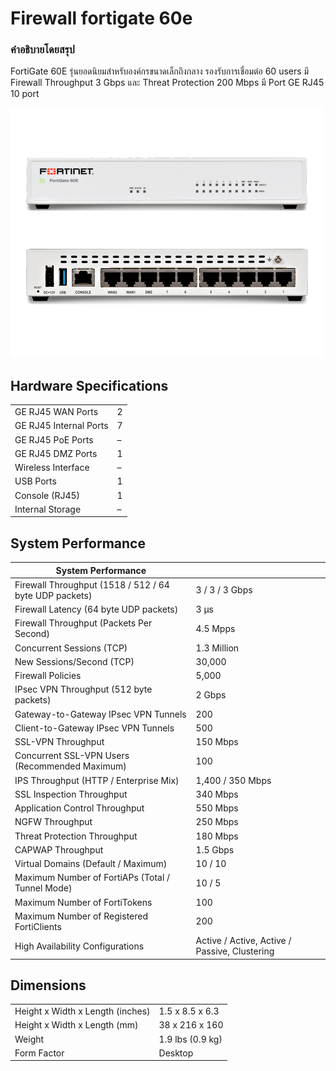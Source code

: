 # Firewall fortigate 60e

### คำอธิบายโดยสรุป
   FortiGate 60E รุ่นยอดนิยมสำหรับองค์กรขนาดเล็กถึงกลาง รองรับการเชื่อมต่อ 60 users มี Firewall Throughput 3 Gbps และ Threat Protection 200 Mbps มี Port GE RJ45 10 port 
     
![Firewall fortigate 60e](/image/fortigate_60e.png)

## Hardware Specifications

|                        |                          |
|------------------------|--------------------------|
| GE RJ45 WAN Ports      | 2                        |
| GE RJ45 Internal Ports| 7                        |
| GE RJ45 PoE Ports     | –                        |
| GE RJ45 DMZ Ports     | 1                        |
| Wireless Interface    | –                        |
| USB Ports             | 1                        |
| Console (RJ45)        | 1                        |
| Internal Storage      | –                        |

## System Performance

| System Performance                                          |                                      |
|-------------------------------------------------------------|--------------------------------------|
| Firewall Throughput (1518 / 512 / 64 byte UDP packets)      | 3 / 3 / 3 Gbps                       |
| Firewall Latency (64 byte UDP packets)                     | 3 μs                                 |
| Firewall Throughput (Packets Per Second)                    | 4.5 Mpps                             |
| Concurrent Sessions (TCP)                                  | 1.3 Million                          |
| New Sessions/Second (TCP)                                  | 30,000                               |
| Firewall Policies                                          | 5,000                                |
| IPsec VPN Throughput (512 byte packets)                    | 2 Gbps                               |
| Gateway-to-Gateway IPsec VPN Tunnels                       | 200                                  |
| Client-to-Gateway IPsec VPN Tunnels                        | 500                                  |
| SSL-VPN Throughput                                         | 150 Mbps                             |
| Concurrent SSL-VPN Users (Recommended Maximum)             | 100                                  |
| IPS Throughput (HTTP / Enterprise Mix)                     | 1,400 / 350 Mbps                    |
| SSL Inspection Throughput                                  | 340 Mbps                            |
| Application Control Throughput                             | 550 Mbps                            |
| NGFW Throughput                                            | 250 Mbps                            |
| Threat Protection Throughput                               | 180 Mbps                            |
| CAPWAP Throughput                                          | 1.5 Gbps                            |
| Virtual Domains (Default / Maximum)                        | 10 / 10                             |
| Maximum Number of FortiAPs (Total / Tunnel Mode)           | 10 / 5                              |
| Maximum Number of FortiTokens                              | 100                                 |
| Maximum Number of Registered FortiClients                  | 200                                 |
| High Availability Configurations                           | Active / Active, Active / Passive, Clustering |

## Dimensions

|                                       |                               |
|---------------------------------------|-------------------------------|
| Height x Width x Length (inches)      | 1.5 x 8.5 x 6.3               |
| Height x Width x Length (mm)          | 38 x 216 x 160                |
| Weight                                | 1.9 lbs (0.9 kg)              |
| Form Factor                           | Desktop                       |

